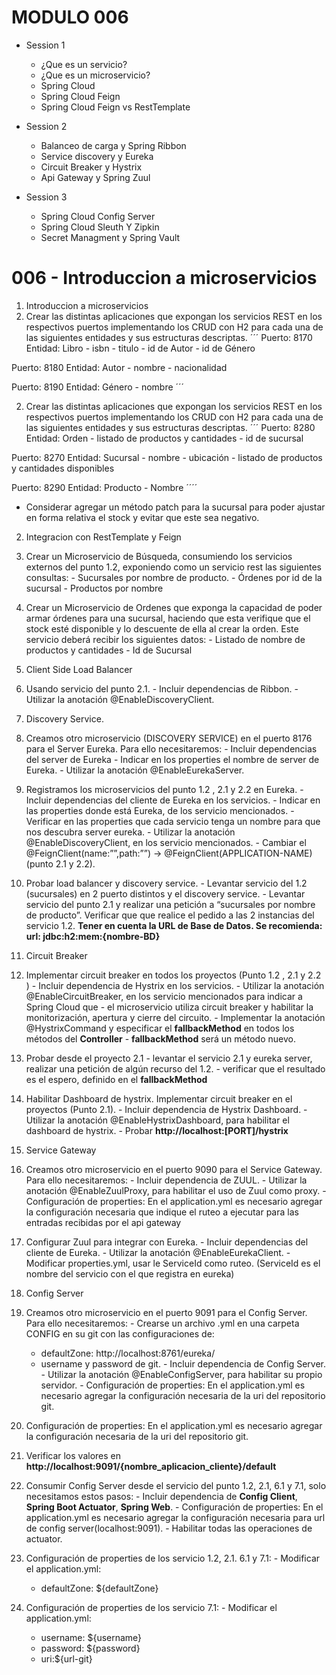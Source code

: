 # MODULO 006

- Session 1
  - ¿Que es un servicio?
  - ¿Que es un microservicio?
  - Spring Cloud
  - Spring Cloud Feign
  - Spring Cloud Feign vs RestTemplate

- Session 2
  - Balanceo de carga y Spring Ribbon
  - Service discovery y Eureka
  - Circuit Breaker y Hystrix
  - Api Gateway y Spring Zuul

- Session 3
  - Spring Cloud Config Server
  - Spring Cloud Sleuth Y Zipkin
  - Secret Managment y Spring Vault

# 006 - Introduccion a microservicios

1. Introduccion a microservicios
  1. Crear las distintas aplicaciones que expongan los servicios REST en los respectivos puertos implementando los CRUD con H2 para cada una de las siguientes entidades y sus estructuras descriptas. 
  ´´´ 
  Puerto: 8170
  Entidad: Libro
    - isbn
    - titulo
    - id de Autor
    - id de Género

  Puerto: 8180
  Entidad: Autor
    - nombre
    - nacionalidad

  Puerto: 8190
  Entidad: Género
    - nombre
  ´´´

  2. Crear las distintas aplicaciones que expongan los servicios REST en los respectivos puertos implementando los CRUD con H2 para cada una de las siguientes entidades y sus estructuras descriptas. 
  ´´´
  Puerto: 8280
  Entidad: Orden
    - listado de productos y cantidades
    - id de sucursal

  Puerto: 8270
  Entidad: Sucursal
    - nombre
    - ubicación
    - listado de productos y cantidades disponibles

  Puerto: 8290
  Entidad: Producto
    - Nombre
  ´´´´
  - Considerar agregar un método patch para la sucursal para poder ajustar en forma relativa el stock y evitar que este sea negativo.


2. Integracion con RestTemplate y Feign
  1. Crear un Microservicio de Búsqueda, consumiendo los servicios externos del punto 1.2, exponiendo como
un servicio rest las siguientes consultas:
    - Sucursales por nombre de producto.
    - Órdenes por id de la sucursal
    - Productos por nombre

  2. Crear un Microservicio de Ordenes que exponga la capacidad de poder armar órdenes para una sucursal,
haciendo que esta verifique que el stock esté disponible y lo descuente de ella al crear la orden. Este servicio deberá recibir
los siguientes datos:
    - Listado de nombre de productos y cantidades
    - Id de Sucursal

3. Client Side Load Balancer
  1. Usando servicio del punto 2.1.
    - Incluir dependencias de Ribbon.
    - Utilizar la anotación @EnableDiscoveryClient.

4. Discovery Service.
  1. Creamos otro microservicio (DISCOVERY SERVICE) en el puerto 8176 para el Server Eureka. Para ello
necesitaremos:
    - Incluir dependencias del server de Eureka
    - Indicar en los properties el nombre de server de Eureka.
    - Utilizar la anotación @EnableEurekaServer.
  2. Registramos los microservicios del punto 1.2 , 2.1 y 2.2 en Eureka.
    - Incluir dependencias del cliente de Eureka en los servicios.
    - Indicar en las properties donde está Eureka, de los servicio mencionados.
    - Verificar en las properties que cada servicio tenga un nombre para que nos descubra server eureka.
    - Utilizar la anotación @EnableDiscoveryClient, en los servicio mencionados.
    - Cambiar el @FeignClient(name:””,path:””) -> @FeignClient(APPLICATION-NAME) (punto 2.1 y 2.2).
  3. Probar load balancer y discovery service.
    - Levantar servicio del 1.2 (sucursales) en 2 puerto distintos y el discovery service.
    - Levantar servicio del punto 2.1 y realizar una petición a “sucursales por nombre de producto”. Verificar que
    que realice el pedido a las 2 instancias del servicio 1.2. **Tener en cuenta la URL de Base de Datos. Se recomienda: url: jdbc:h2:mem:{nombre-BD}**

5. Circuit Breaker
  1. Implementar circuit breaker en todos los proyectos (Punto 1.2 , 2.1 y 2.2 )
    - Incluir dependencia de Hystrix en los servicios.
    - Utilizar la anotación @EnableCircuitBreaker, en los servicio mencionados para indicar a Spring Cloud que
    - el microservicio utiliza circuit breaker y habilitar la monitorización, apertura y cierre del circuito.
    - Implementar la anotación @HystrixCommand y especificar el **fallbackMethod** en todos los métodos del
    **Controller**
    - **fallbackMethod** será un método nuevo.
  2. Probar desde el proyecto 2.1
    - levantar el servicio 2.1 y eureka server, realizar una petición de algún recurso del 1.2.
    - verificar que el resultado es el espero, definido en el **fallbackMethod**
  3. Habilitar Dashboard de hystrix. Implementar circuit breaker en el proyectos (Punto 2.1).
    - Incluir dependencia de Hystrix Dashboard.
    - Utilizar la anotación @EnableHystrixDashboard, para habilitar el dashboard de hystrix.
    - Probar **http://localhost:[PORT]/hystrix**

6. Service Gateway
  1. Creamos otro microservicio en el puerto 9090 para el Service Gateway. Para ello necesitaremos:
    - Incluir dependencia de ZUUL.
    - Utilizar la anotación @EnableZuulProxy, para habilitar el uso de Zuul como proxy.
    - Configuración de properties: En el application.yml es necesario agregar la configuración necesaria que indique
    el ruteo a ejecutar para las entradas recibidas por el api gateway

  2. Configurar Zuul para integrar con Eureka.
    - Incluir dependencias del cliente de Eureka.
    - Utilizar la anotación @EnableEurekaClient.
    - Modificar properties.yml, usar le ServiceId como ruteo. (ServiceId es el nombre del servicio con el que registra
en eureka)

7. Config Server
  1. Creamos otro microservicio en el puerto 9091 para el Config Server. Para ello necesitaremos:
    - Crearse un archivo .yml en una carpeta CONFIG en su git con las configuraciones de:
      - defaultZone: http://localhost:8761/eureka/
      - username y password de git.
    - Incluir dependencia de Config Server.
    - Utilizar la anotación @EnableConfigServer, para habilitar su propio servidor. 
    - Configuración de properties: En el application.yml es necesario agregar la configuración necesaria de la uri del
repositorio git.
  2. Configuración de properties: En el application.yml es necesario agregar la configuración necesaria de la uri del
repositorio git.
  3. Verificar los valores en **http://localhost:9091/{nombre_aplicacion_cliente}/default**
  4. Consumir Config Server desde el servicio del punto 1.2, 2.1, 6.1 y 7.1, solo necesitamos estos pasos:
    - Incluir dependencia de **Config Client**, **Spring Boot Actuator**, **Spring Web**.
    - Configuración de properties: En el application.yml es necesario agregar la configuración necesaria para url de
    config server(localhost:9091).
    - Habilitar todas las operaciones de actuator.
  5. Configuración de properties de los servicio 1.2, 2.1. 6.1 y 7.1:
    - Modificar el application.yml:
      - defaultZone: ${defaultZone}
  6. Configuración de properties de los servicio 7.1:
    - Modificar el application.yml:
      - username: ${username}
      - password: ${password}
      - uri:${url-git}
  